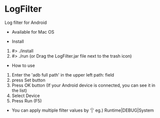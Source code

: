 # LogFilter
Log filter for Android

- Available for Mac OS

- Install 

1. #> ./install
2. #> ./run (or Drag the LogFilter.jar file next to the trash icon)


- How to use

1. Enter the 'adb full path' in the upper left path: field
2. press Set button
3. Press OK button (If your Android device is connected, you can see it in the list)
4. Select Device
5. Press Run (F5) 


- You can apply multiple filter values by '|'
eg.) Runtime|DEBUG|System
